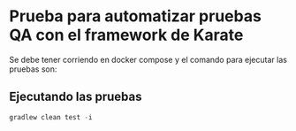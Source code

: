#  Prueba para automatizar pruebas QA con el framework de Karate

Se debe tener corriendo en docker compose y el comando para ejecutar las pruebas son:

## Ejecutando las pruebas

```gradle
gradlew clean test -i
```
